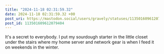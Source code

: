 ```yaml
---
title: "2024-11-18 02:31:59.32"
date: 2024-11-18 02:31:59.32 +00
post_uri: https://mastodon.social/users/gravely/statuses/113501609612079404
post_id: 113501609612079404
---
```

It's a secret to everybody. I put my sourdough starter in the little closet under the stairs where my home server and network gear is when I feed it on weekends in the winter.


